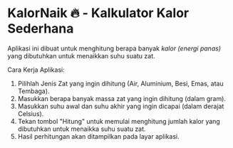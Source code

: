 # KalorNaik 🔥 - Kalkulator Kalor Sederhana
Aplikasi ini dibuat untuk menghitung berapa banyak *kalor (energi panas)* yang dibutuhkan untuk menaikkan suhu suatu zat. 

Cara Kerja Aplikasi:
1. Pilihlah Jenis Zat yang ingin dihitung (Air, Aluminium, Besi, Emas, atau Tembaga).
2. Masukkan berapa banyak massa zat yang ingin dihitung (dalam gram).
3. Masukkan suhu awal dan suhu akhir yang ingin dicapai (dalam derajat Celsius).
4. Tekan tombol "Hitung" untuk memulai menghitung jumlah kalor yang dibutuhkan untuk menaikka suhu suatu zat.
5. Hasil perhitungan akan ditampilkan pada layar aplikasi.